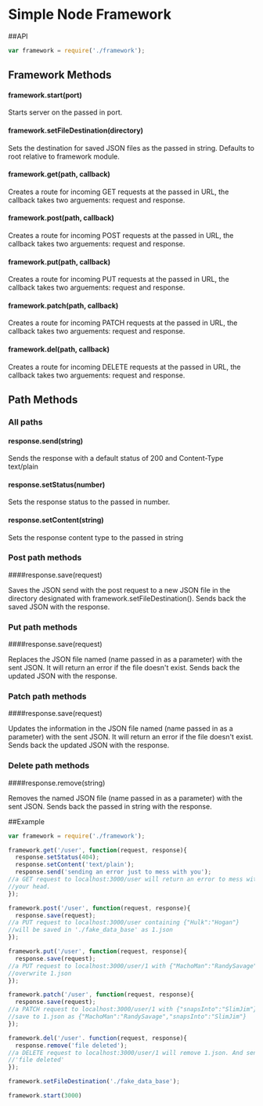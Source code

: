 # Simple Node Framework


##API
```js
var framework = require('./framework');
```

## Framework Methods

#### framework.start(port)

Starts server on the passed in port.

#### framework.setFileDestination(directory)

Sets the destination for saved JSON files as the passed in string.
Defaults to root relative to framework module.

#### framework.get(path, callback)

Creates a route for incoming GET requests at the passed in URL, 
the callback takes two arguements: request and response.

#### framework.post(path, callback)

Creates a route for incoming POST requests at the passed in URL, 
the callback takes two arguements: request and response.

#### framework.put(path, callback)

Creates a route for incoming PUT requests at the passed in URL, 
the callback takes two arguements: request and response.

#### framework.patch(path, callback)

Creates a route for incoming PATCH requests at the passed in URL, 
the callback takes two arguements: request and response.

#### framework.del(path, callback)

Creates a route for incoming DELETE requests at the passed in URL, 
the callback takes two arguements: request and response.

## Path Methods

### All paths

#### response.send(string)

Sends the response with a default status of 200 and Content-Type
text/plain

#### response.setStatus(number)

Sets the response status to the passed in number.

#### response.setContent(string)

Sets the response content type to the passed in string

### Post path methods

####response.save(request)

Saves the JSON send with the post request to a new JSON file in the
directory designated with framework.setFileDestination(). Sends back the
saved JSON with the response.

### Put path methods

####response.save(request)

Replaces the JSON file named (name passed in as a parameter) with the
sent JSON. It will return an error if the file doesn't exist. Sends back
the updated JSON with the response.

### Patch path methods

####response.save(request)

Updates the information in the JSON file named (name passed in as a
parameter) with the sent JSON. It will return an error if the file doesn't
exist. Sends back the updated JSON with the response.

### Delete path methods

####response.remove(string)

Removes the named JSON file (name passed in as a parameter) with the sent JSON.
Sends back the passed in string with the response.


##Example

```js
var framework = require('./framework');

framework.get('/user', function(request, response){
  response.setStatus(404);
  response.setContent('text/plain');
  response.send('sending an error just to mess with you');
//a GET request to localhost:3000/user will return an error to mess with
//your head.
});

framework.post('/user', function(request, response){
  response.save(request);
//a PUT request to localhost:3000/user containing {"Hulk":"Hogan"}
//will be saved in './fake_data_base' as 1.json
});

framework.put('/user', function(request, response){
  response.save(request);
//a PUT request to localhost:3000/user/1 with {"MachoMan":"RandySavage"} will
//overwrite 1.json
});

framework.patch('/user', function(request, response){
  response.save(request);
//a PATCH request to localhost:3000/user/1 with {"snapsInto":"SlimJim"} will
//save to 1.json as {"MachoMan":"RandySavage","snapsInto":"SlimJim"}
});

framework.del('/user'. function(request, response){
  response.remove('file deleted');
//a DELETE request to localhost:3000/user/1 will remove 1.json. And send back
//'file deleted'
});

framework.setFileDestination('./fake_data_base');

framework.start(3000)
```